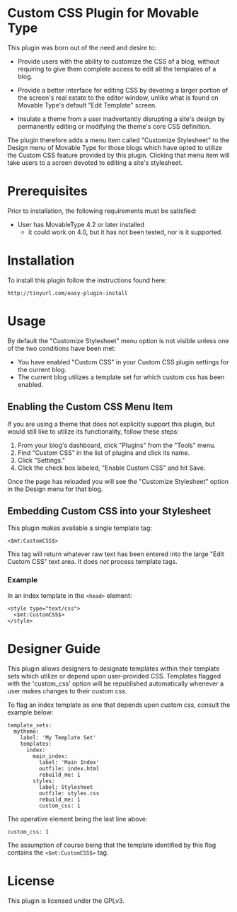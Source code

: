 # Custom CSS Plugin for Movable Type

This plugin was born out of the need and desire to:

* Provide users with the ability to customize the CSS of a blog, without
  requiring to give them complete access to edit all the templates of a blog.

* Provide a better interface for editing CSS by devoting a larger portion of the
  screen's real estate to the editor window, unlike what is found on Movable
  Type's default "Edit Template" screen.

* Insulate a theme from a user inadvertantly disrupting a site's design by
  permanently editing or modifying the theme's core CSS definition.

The plugin therefore adds a menu item called "Customize Stylesheet" to the
Design menu of Movable Type for those blogs which have opted to utilize the
Custom CSS feature provided by this plugin. Clicking that menu item will take
users to a screen devoted to editing a site's stylesheet.

# Prerequisites

Prior to installation, the following requirements must be satisfied:

  * User has MovableType 4.2 or later installed
    - it could work on 4.0, but it has not been tested, nor is it supported.

# Installation

To install this plugin follow the instructions found here:

    http://tinyurl.com/easy-plugin-install

# Usage

By default the "Customize Stylesheet" menu option is not visible unless one of
the two conditions have been met:

* You have enabled "Custom CSS" in your Custom CSS plugin settings for the
  current blog.
* The current blog utilizes a template set for which custom css has been
  enabled.

## Enabling the Custom CSS Menu Item

If you are using a theme that does not explicitly support this plugin, but
would still like to utilize its functionality, follow these steps:

1. From your blog's dashboard, click "Plugins" from the "Tools" menu.
2. Find "Custom CSS" in the list of plugins and click its name.
3. Click "Settings."
4. Click the check box labeled, "Enable Custom CSS" and hit Save.

Once the page has reloaded you will see the "Customize Stylesheet" option in the
Design menu for that blog.

## Embedding Custom CSS into your Stylesheet

This plugin makes available a single template tag:

    <$mt:CustomCSS$>

This tag will return whatever raw text has been entered into the large "Edit
Custom CSS" text area. It does *not* process template tags.

### Example

In an index template in the `<head>` element:

    <style type="text/css">
      <$mt:CustomCSS$>
    </style>

# Designer Guide

This plugin allows designers to designate templates within their template sets
which utilize or depend upon user-provided CSS. Templates flagged with the
'custom_css' option will be republished automatically whenever a user makes
changes to their custom css.

To flag an index template as one that depends upon custom css, consult the
example below:

    template_sets:
      mytheme:
        label: 'My Template Set'
        templates:
          index:
            main_index:
              label: 'Main Index'
              outfile: index.html
              rebuild_me: 1
            styles:
              label: Stylesheet
              outfile: styles.css
              rebuild_me: 1
              custom_css: 1

The operative element being the last line above: 

    custom_css: 1

The assumption of course being that the template identified by this flag
contains the `<$mt:CustomCSS$>` tag.

# License

This plugin is licensed under the GPLv3.
